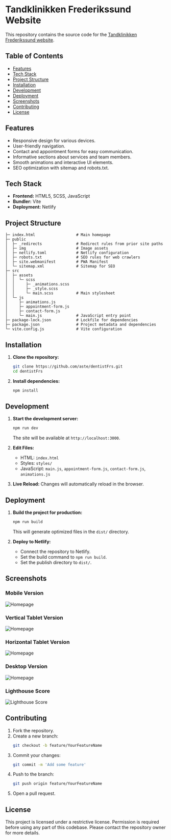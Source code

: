 # Tandklinikken Frederikssund Website

This repository contains the source code for the [Tandklinikken Frederikssund website](https://tandklinikken-frederikssund.dk/).

## Table of Contents

- [Features](#features)
- [Tech Stack](#tech-stack)
- [Project Structure](#project-structure)
- [Installation](#installation)
- [Development](#development)
- [Deployment](#deployment)
- [Screenshots](#screenshots)
- [Contributing](#contributing)
- [License](#license)

## Features

- Responsive design for various devices.
- User-friendly navigation.
- Contact and appointment forms for easy communication.
- Informative sections about services and team members.
- Smooth animations and interactive UI elements.
- SEO optimization with sitemap and robots.txt.

## Tech Stack

- **Frontend:** HTML5, SCSS, JavaScript
- **Bundler:** Vite
- **Deployment:** Netlify

## Project Structure

```
├─ index.html                  # Main homepage
├─ public
│  ├─ _redirects               # Redirect rules from prior site paths
│  ├─ img                      # Image assets
│  ├─ netlify.toml             # Netlify configuration
│  ├─ robots.txt               # SEO rules for web crawlers
│  ├─ site.webmanifest         # PWA Manifest
│  └─ sitemap.xml              # Sitemap for SEO
├─ src
│  ├─ assets
│  │  └─ scss
│  │     ├─ _animations.scss
│  │     ├─ _style.scss
│  │     └─ main.scss          # Main stylesheet
│  └─ js
│     ├─ animations.js
│     ├─ appointment-form.js
│     ├─ contact-form.js
│     └─ main.js               # JavaScript entry point
├─ package-lock.json           # Lockfile for dependencies
├─ package.json                # Project metadata and dependencies
└─ vite.config.js              # Vite configuration
```

## Installation

1. **Clone the repository:**
   ```bash
   git clone https://github.com/aste/dentistFrs.git
   cd dentistFrs
   ```
2. **Install dependencies:**
   ```bash
   npm install
   ```

## Development

1. **Start the development server:**

   ```bash
   npm run dev
   ```

   The site will be available at `http://localhost:3000`.

2. **Edit Files:**

   - HTML: `index.html`
   - Styles: `styles/`
   - JavaScript: `main.js`, `appointment-form.js`, `contact-form.js`, `animations.js`

3. **Live Reload:** Changes will automatically reload in the browser.

## Deployment

1. **Build the project for production:**

   ```bash
   npm run build
   ```

   This will generate optimized files in the `dist/` directory.

2. **Deploy to Netlify:**
   - Connect the repository to Netlify.
   - Set the build command to `npm run build`.
   - Set the publish directory to `dist/`.

## Screenshots

### Mobile Version

![Homepage](public/img/screenshots/mobile.webp)

### Vertical Tablet Version

![Homepage](public/img/screenshots/tablet-vertical.webp)

### Horizontal Tablet Version

![Homepage](public/img/screenshots/tablet-horizontal.webp)

### Desktop Version

![Homepage](public/img/screenshots/desktop.webp)

### Lighthouse Score

![Lighthouse Score](public/img/screenshots/lighthouse.webp)

## Contributing

1. Fork the repository.
2. Create a new branch:
   ```bash
   git checkout -b feature/YourFeatureName
   ```
3. Commit your changes:
   ```bash
   git commit -m 'Add some feature'
   ```
4. Push to the branch:
   ```bash
   git push origin feature/YourFeatureName
   ```
5. Open a pull request.

## License

This project is licensed under a restrictive license. Permission is required before using any part of this codebase. Please contact the repository owner for more details.
